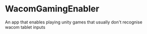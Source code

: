 # WacomGamingEnabler
An app that enables playing unity games that usually don't recognise wacom tablet inputs
